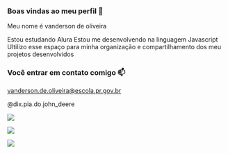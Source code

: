 ### Boas vindas ao meu perfil 💙

Meu nome é vanderson de oliveira

Estou estudando Alura
Estou me desenvolvendo na linguagem Javascript
Ultilizo esse espaço para minha organização e compartilhamento dos meu projetos desenvolvidos 

### Você entrar em contato comigo 📫

vanderson.de.oliveira@escola.pr.gov.br

@dix.pia.do.john_deere

![](https://media.tenor.com/7KBEdGIKEJsAAAAC/kazoo.gif!)

![](https://www.terra.com.br/diversao/gente/kid-bengala-qual-o-real-tamanho-do-documento-do-ator,48b927ab2631e9e3c60d6826878167e0wpahf8yx.html!)

![](https://www.google.com/url?sa=i&url=https%3A%2F%2Fwww.terra.com.br%2Fdiversao%2Fgente%2Fkid-bengala-qual-o-real-tamanho-do-documento-do-ator%2C48b927ab2631e9e3c60d6826878167e0wpahf8yx.html&psig=AOvVaw2ck53epXvPrRTwCp4xrboQ&ust=1698494843787000&source=images&cd=vfe&opi=89978449&ved=0CA8QjRxqFwoTCLjv0NiZloIDFQAAAAAdAAAAABAD!)
